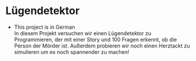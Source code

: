 # Lügendetektor
* This project is in German\
In diesem Projekt versuchen wir einen Lügendetektor zu Programmieren, der mit einer Story und 100 Fragen erkennt, ob die Person der Mörder ist. Außerdem probieren wir noch einen Herztackt zu simulieren um es noch spannender zu machen!

